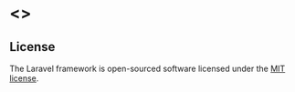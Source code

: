 <h1><>
<a></a>

## License

The Laravel framework is open-sourced software licensed under the [MIT license](https://opensource.org/licenses/MIT).
